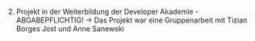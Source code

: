 2. Projekt in der Weiterbildung der Developer Akademie - ABGABEPFLICHTIG! -> Das Projekt war eine Gruppenarbeit mit Tizian Borges Jost und Anne Sanewski

